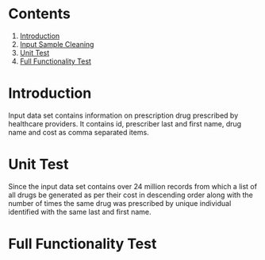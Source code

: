 # Contents 
1. [Introduction](README.md#Intro)
2. [Input Sample Cleaning](README.md#cleaning)
3. [Unit Test ](README.md#unit-test )
4. [Full Functionality Test ](README.md#FFT)

# Introduction 
Input data set contains information on prescription drug prescribed by healthcare providers. It contains id, prescriber last and first name, drug name and cost as comma separated items. 

# Unit Test 
Since the input data set contains over 24 million records from which a list of all drugs be generated as per their cost in descending order along with the number of times the same drug was prescribed by unique individual identified with the same last and first name.   

# Full Functionality Test



